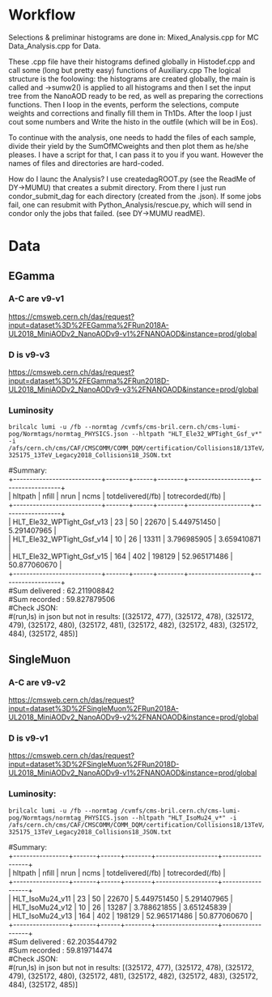 # Workflow
Selections & preliminar histograms are done in:
Mixed_Analysis.cpp for MC
Data_Analysis.cpp for Data.

These .cpp file have their histograms defined globally in Histodef.cpp and call some (long but pretty easy) functions of Auxiliary.cpp
The logical structure is the foolowing: the histograms are created globally, the main is called and ->sumw2() is applied to all histograms and then I set the input tree from the NanoAOD ready to be red, as well as preparing the corrections functions.
Then I loop in the events, perform the selections, compute weights and corrections and finally fill them in Th1Ds.
After the loop I just cout some numbers and Write the histo in the outfile (which will be in Eos).

To continue with the analysis, one needs to hadd the files of each sample, divide their yield by the SumOfMCweights and then plot them as he/she pleases.
I have a script for that, I can pass it to you if you want. However the names of files and directories are hard-coded.

How do I launc the Analysis?
I use createdagROOT.py (see the ReadMe of DY->MUMU) that creates a submit directory.
From there I just run condor_submit_dag for each directory (created from the .json).
If some jobs fail, one can resubmit with Python_Analysis/rescue.py, which will send in condor only the jobs that failed. (see DY->MUMU readME).



# Data 

## EGamma
### A-C are v9-v1
https://cmsweb.cern.ch/das/request?input=dataset%3D%2FEGamma%2FRun2018A-UL2018_MiniAODv2_NanoAODv9-v1%2FNANOAOD&instance=prod/global
### D is v9-v3
https://cmsweb.cern.ch/das/request?input=dataset%3D%2FEGamma%2FRun2018D-UL2018_MiniAODv2_NanoAODv9-v3%2FNANOAOD&instance=prod/global

### Luminosity

```
brilcalc lumi -u /fb --normtag /cvmfs/cms-bril.cern.ch/cms-lumi-pog/Normtags/normtag_PHYSICS.json --hltpath "HLT_Ele32_WPTight_Gsf_v*" -i /afs/cern.ch/cms/CAF/CMSCOMM/COMM_DQM/certification/Collisions18/13TeV/Legacy_2018/Cert_314472-325175_13TeV_Legacy2018_Collisions18_JSON.txt
```

#Summary:  
+---------------------------+-------+------+--------+-------------------+------------------+  
| hltpath                   | nfill | nrun | ncms   | totdelivered(/fb) | totrecorded(/fb) |  
+---------------------------+-------+------+--------+-------------------+------------------+  
| HLT_Ele32_WPTight_Gsf_v13 | 23    | 50   | 22670  | 5.449751450       | 5.291407965      |  
| HLT_Ele32_WPTight_Gsf_v14 | 10    | 26   | 13311  | 3.796985905       | 3.659410871      |  
| HLT_Ele32_WPTight_Gsf_v15 | 164   | 402  | 198129 | 52.965171486      | 50.877060670     |  
+---------------------------+-------+------+--------+-------------------+------------------+  
#Sum delivered : 62.211908842  
#Sum recorded : 59.827879506  
#Check JSON:  
#(run,ls) in json but not in results: [(325172, 477), (325172, 478), (325172, 479), (325172, 480), (325172, 481), (325172, 482), (325172, 483), (325172, 484), (325172, 485)]  

## SingleMuon
### A-C are v9-v2
https://cmsweb.cern.ch/das/request?input=dataset%3D%2FSingleMuon%2FRun2018A-UL2018_MiniAODv2_NanoAODv9-v2%2FNANOAOD&instance=prod/global
### D is v9-v1
https://cmsweb.cern.ch/das/request?input=dataset%3D%2FSingleMuon%2FRun2018D-UL2018_MiniAODv2_NanoAODv9-v1%2FNANOAOD&instance=prod/global

### Luminosity:
```
brilcalc lumi -u /fb --normtag /cvmfs/cms-bril.cern.ch/cms-lumi-pog/Normtags/normtag_PHYSICS.json --hltpath "HLT_IsoMu24_v*" -i /afs/cern.ch/cms/CAF/CMSCOMM/COMM_DQM/certification/Collisions18/13TeV/Legacy_2018/Cert_314472-325175_13TeV_Legacy2018_Collisions18_JSON.txt
```
#Summary:  
+-----------------+-------+------+--------+-------------------+------------------+  
| hltpath         | nfill | nrun | ncms   | totdelivered(/fb) | totrecorded(/fb) |  
+-----------------+-------+------+--------+-------------------+------------------+  
| HLT_IsoMu24_v11 | 23    | 50   | 22670  | 5.449751450       | 5.291407965      |  
| HLT_IsoMu24_v12 | 10    | 26   | 13287  | 3.788621855       | 3.651245839      |  
| HLT_IsoMu24_v13 | 164   | 402  | 198129 | 52.965171486      | 50.877060670     |  
+-----------------+-------+------+--------+-------------------+------------------+  
#Sum delivered : 62.203544792  
#Sum recorded : 59.819714474  
#Check JSON:  
#(run,ls) in json but not in results: [(325172, 477), (325172, 478), (325172, 479), (325172, 480), (325172, 481), (325172, 482), (325172, 483), (325172, 484), (325172, 485)]  
